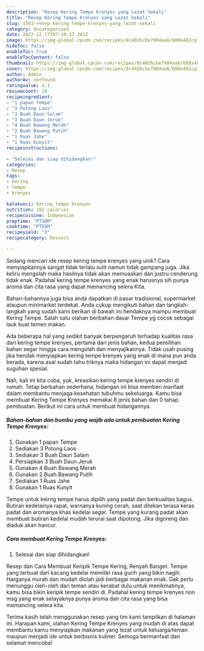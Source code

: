 ```yaml
---
description: "Resep Kering Tempe Krenyes yang Lezat Sekali"
title: "Resep Kering Tempe Krenyes yang Lezat Sekali"
slug: 1561-resep-kering-tempe-krenyes-yang-lezat-sekali
category: Uncategorized
date: 2022-12-17T07:19:27.281Z
image: https://img-global.cpcdn.com/recipes/8c4026cbe7904aa6/680x482cq70/kering-tempe-krenyes-foto-resep-utama.jpg
hideToc: false
enableToc: true
enableTocContent: false
thumbnail: https://img-global.cpcdn.com/recipes/8c4026cbe7904aa6/680x482cq70/kering-tempe-krenyes-foto-resep-utama.jpg
cover: https://img-global.cpcdn.com/recipes/8c4026cbe7904aa6/680x482cq70/kering-tempe-krenyes-foto-resep-utama.jpg
author: Admin
authorAv: notfound
ratingvalue: 4.1
reviewcount: 19
recipeingredient:
- "1 papan Tempe"
- "3 Potong Laos"
- "3 Buah Daun Salam"
- "3 Buah Daun Jeruk"
- "4 Buah Bawang Merah"
- "2 Buah Bawang Putih"
- "1 Ruas Jahe"
- "1 Ruas Kunyit"
recipeinstructions:

- "Selesai dan siap dihidangkan!"
categories:
- Resep
tags:
- kering
- tempe
- krenyes

katakunci: kering tempe krenyes 
nutrition: 192 calories
recipecuisine: Indonesian
preptime: "PT38M"
cooktime: "PT55M"
recipeyield: "3"
recipecategory: Dessert

---
```





Sedang mencari ide resep kering tempe krenyes yang unik? Cara menyiapkannya sangat tidak terlalu sulit namun tidak gampang juga. Jika keliru mengolah maka hasilnya tidak akan memuaskan dan justru cenderung tidak enak. Padahal kering tempe krenyes yang enak harusnya sih punya aroma dan cita rasa yang dapat memancing selera Kita.





Bahan-bahannya juga bisa anda dapatkan di pasar tradisional, supermarket ataupun minimarket terdekat. Anda cukup mengikuti bahan dan langkah-langkah yang sudah kami berikan di bawah ini hendaknya mampu membuat Kering Tempe. Salah satu olahan berbahan dasar Tempe yg cocok sebagai lauk buat temen makan.

Ada beberapa hal yang sedikit banyak berpengaruh terhadap kualitas rasa dari kering tempe krenyes, pertama dari jenis bahan, kedua pemilihan bahan segar hingga cara mengolah dan menyajikannya. Tidak usah pusing jika hendak menyiapkan kering tempe krenyes yang enak di mana pun anda berada, karena asal sudah tahu triknya maka hidangan ini dapat menjadi suguhan spesial.






Nah, kali ini kita coba, yuk, kreasikan kering tempe krenyes sendiri di rumah. Tetap berbahan sederhana, hidangan ini bisa memberi manfaat dalam membantu menjaga kesehatan tubuhmu sekeluarga. Kamu bisa membuat Kering Tempe Krenyes memakai 8 jenis bahan dan 0 tahap pembuatan. Berikut ini cara untuk membuat hidangannya.

<!--inarticleads1-->

##### Bahan-bahan dan bumbu yang wajib ada untuk pembuatan Kering Tempe Krenyes:

1. Gunakan 1 papan Tempe
1. Sediakan 3 Potong Laos
1. Sediakan 3 Buah Daun Salam
1. Persiapkan 3 Buah Daun Jeruk
1. Gunakan 4 Buah Bawang Merah
1. Gunakan 2 Buah Bawang Putih
1. Sediakan 1 Ruas Jahe
1. Gunakan 1 Ruas Kunyit


Tempe untuk keirng tempe harus dipilih yang padat dan berkualitas bagus. Butiran kedelainya rapat, warnanya kuning cerah, saat ditekan terasa keras padat dan aromanya khas kedelai segar. Tempe yang kurang padat akan membuat butiran kedelai mudah terurai saat dipotong. Jika digoreng dan diaduk akan hancur. 

<!--inarticleads2-->

##### Cara membuat Kering Tempe Krenyes:


1. Selesai dan siap dihidangkan!

Resep dan Cara Membuat Keripik Tempe Kering, Renyah Banget. Tempe yang terbuat dari kacang kedelai memiliki rasa gurih yang bikin nagih. Harganya murah dan mudah diolah jadi berbagai makanan enak. Gak perlu menunggu oleh-oleh dari teman atau kerabat dulu untuk menikmatinya, kamu bisa bikin keripik tempe sendiri di. Padahal kering tempe krenyes non msg yang enak selayaknya punya aroma dan cita rasa yang bisa memancing selera kita. 

Terima kasih telah menggunakan resep yang tim kami tampilkan di halaman ini. Harapan kami, olahan Kering Tempe Krenyes yang mudah di atas dapat membantu kamu menyiapkan makanan yang lezat untuk keluarga/teman maupun menjadi ide untuk berbisnis kuliner. Semoga bermanfaat dan selamat mencoba!
